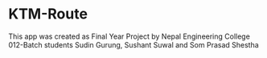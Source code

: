 # KTM-Route

This app was created as Final Year Project by Nepal Engineering College 012-Batch students Sudin Gurung, Sushant Suwal and Som Prasad Shestha
